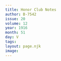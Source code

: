 ```yaml
---
title: Honor Club Notes
author: B-7542
issue: 20
volume: 12
year: 1916
month: 51
day: V
tags:
layout: page.njk
image:
---
```


